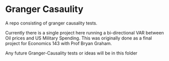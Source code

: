 # Granger Casaulity

A repo consisting of granger causality tests.

Currently there is a single project here running a bi-directional VAR between Oil prices and US Military Spending.
This was originally done as a final project for Economics 143 with Prof Bryan Graham.

Any future Granger-Causality tests or ideas will be in this folder
